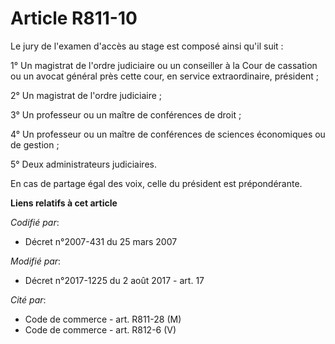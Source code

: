 # Article R811-10

Le jury de l'examen d'accès au stage est composé ainsi qu'il suit :

1° Un magistrat de l'ordre judiciaire ou un conseiller à la Cour de cassation ou un avocat général près cette cour, en
service extraordinaire, président ;

2° Un magistrat de l'ordre judiciaire ;

3° Un professeur ou un maître de conférences de droit ;

4° Un professeur ou un maître de conférences de sciences économiques ou de gestion ;

5° Deux administrateurs judiciaires.

En cas de partage égal des voix, celle du président est prépondérante.

**Liens relatifs à cet article**

_Codifié par_:

  - Décret n°2007-431 du 25 mars 2007

_Modifié par_:

  - Décret n°2017-1225 du 2 août 2017 - art. 17

_Cité par_:

  - Code de commerce - art. R811-28 (M)
  - Code de commerce - art. R812-6 (V)
